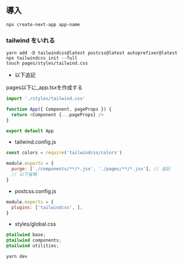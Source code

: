 ## 導入

```shell
npx create-next-app app-name
```

### tailwind をいれる

```shell
yarn add -D tailwindcss@latest postcss@latest autoprefixer@latest
npx tailwindcss init --full
touch pages/styles/tailwind.css
```

- 以下追記

pages以下に_app.tsxを作成する
```javascript
import './styles/tailwind.css'

function App({ Component, pageProps }) {
  return <Component {...pageProps} />
}

export default App
```

- tailwind.config.js
```javascript
const colors = require('tailwindcss/colors')

module.exports = {
  purge: ['./components/**/*.jsx', './pages/**/*.jsx'], // 追記
  // 以下省略
}
```

- postcss.config.js

```javascript
module.exports = {
  plugins: ['tailwindcss', ],
}
```

- styles/global.css

```css
@tailwind base;
@tailwind components;
@tailwind utilities;
```

```shell
yarn dev
```
